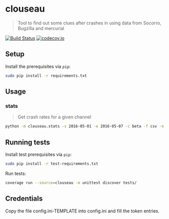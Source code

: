 # clouseau
> Tool to find out some clues after crashes in using data from Socorro, Bugzilla and mercurial 

[![Build Status](https://api.travis-ci.org/mozilla/clouseau.svg?branch=master)](https://travis-ci.org/mozilla/clouseau)
[![codecov.io](https://img.shields.io/codecov/c/github/mozilla/clouseau/master.svg)](https://codecov.io/github/mozilla/clouseau?branch=master)

## Setup

Install the prerequisites via `pip`:
```sh
sudo pip install -r requirements.txt
```

## Usage

### stats
> Get crash rates for a given channel

```sh
python -m clouseau.stats -s 2016-05-01 -e 2016-05-07 -c beta -f csv -o /tmp/fx_beta_data.csv
```

## Running tests

Install test prerequisites via `pip`:
```sh
sudo pip install -r test-requirements.txt
```

Run tests:
```sh
coverage run --source=clouseau -m unittest discover tests/
```

## Credentials

Copy the file config.ini-TEMPLATE into config.ini and fill the token entries.
